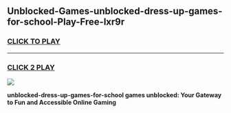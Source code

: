 
## Unblocked-Games-unblocked-dress-up-games-for-school-Play-Free-lxr9r
<h3>
<a href="https://premium76.site?title=unblocked-dress-up-games-for-school&ref=23A">CLICK TO PLAY</a></h3>
<hr>

<h3>
<a href="https://premium76.site?title=unblocked-dress-up-games-for-school&ref=23A">CLICK 2 PLAY</a>
  
</h3>

<a href="https://premium76.site?title=unblocked-dress-up-games-for-school&ref=23A"><img src="https://clearcache.store/games.png"></a>


**unblocked-dress-up-games-for-school games unblocked: Your Gateway to Fun and Accessible Online Gaming**

